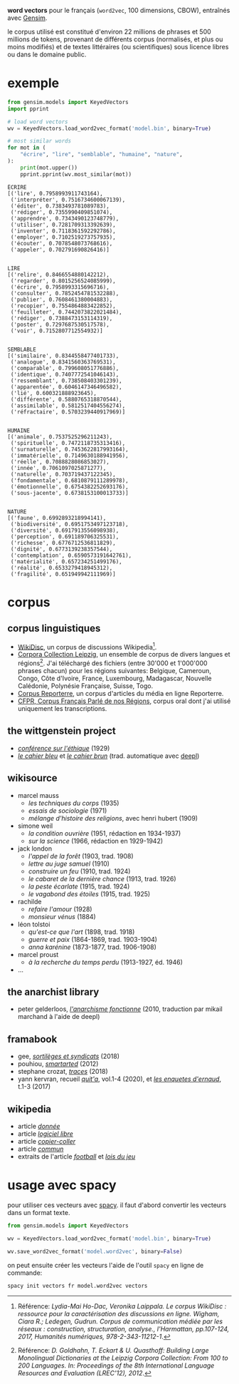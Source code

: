 __word vectors__ pour le français (`word2vec`, 100 dimensions, CBOW), entraînés avec [Gensim](https://radimrehurek.com/gensim/).

le corpus utilisé est constitué d'environ 22 millions de phrases et 500 millions de tokens, provenant de différents corpus (normalisés, et plus ou moins modifiés) et de textes littéraires (ou scientifiques) sous licence libres ou dans le domaine public.

exemple
=======

```python
from gensim.models import KeyedVectors
import pprint

# load word vectors
wv = KeyedVectors.load_word2vec_format('model.bin', binary=True)

# most similar words
for mot in (
    "écrire", "lire", "semblable", "humaine", "nature",
):
    print(mot.upper())
    pprint.pprint(wv.most_similar(mot))
```

```
ÉCRIRE
[('lire', 0.7958993911743164),
 ('interpréter', 0.7516734600067139),
 ('éditer', 0.7383493781089783),
 ('rédiger', 0.7355990409851074),
 ('apprendre', 0.7343490123748779),
 ('utiliser', 0.7281709313392639),
 ('inventer', 0.7118361592292786),
 ('employer', 0.7102519273757935),
 ('écouter', 0.7078548073768616),
 ('appeler', 0.702791690826416)]


LIRE
[('relire', 0.8466554880142212),
 ('regarder', 0.8015256524085999),
 ('écrire', 0.7958993315696716),
 ('consulter', 0.7852454781532288),
 ('publier', 0.7608461380004883),
 ('recopier', 0.7554864883422852),
 ('feuilleter', 0.7442073822021484),
 ('rédiger', 0.7388473153114319),
 ('poster', 0.7297687530517578),
 ('voir', 0.7152807712554932)]


SEMBLABLE
[('similaire', 0.8344558477401733),
 ('analogue', 0.8341560363769531),
 ('comparable', 0.799608051776886),
 ('identique', 0.7407772541046143),
 ('ressemblant', 0.738508403301239),
 ('apparentée', 0.6046147346496582),
 ('lié', 0.600321888923645),
 ('différente', 0.5880765318870544),
 ('assimilable', 0.5812517404556274),
 ('réfractaire', 0.5703239440917969)]


HUMAINE
[('animale', 0.7537525296211243),
 ('spirituelle', 0.7472118735313416),
 ('surnaturelle', 0.7453622817993164),
 ('immatérielle', 0.7149630188941956),
 ('réelle', 0.7088828086853027),
 ('innée', 0.7061097025871277),
 ('naturelle', 0.703719437122345),
 ('fondamentale', 0.6810879111289978),
 ('émotionnelle', 0.6754382252693176),
 ('sous-jacente', 0.6738153100013733)]


NATURE
[('faune', 0.6992893218994141),
 ('biodiversité', 0.6951753497123718),
 ('diversité', 0.6917913556098938),
 ('perception', 0.691189706325531),
 ('richesse', 0.6776712536811829),
 ('dignité', 0.6773139238357544),
 ('contemplation', 0.6590573191642761),
 ('matérialité', 0.657234251499176),
 ('réalité', 0.6533279418945312),
 ('fragilité', 0.651949942111969)]
```

corpus
=======

corpus linguistiques
--------------------

- [WikiDisc](https://www.ortolang.fr/market/corpora/wikidisc), un corpus de discussions Wikipedia[^1].
- [Corpora Collection Leipzig](https://wortschatz.uni-leipzig.de/en/download/French), un ensemble de corpus de divers langues et régions[^2]. J'ai téléchargé des fichiers (entre 30'000 et 1'000'000 phrases chacun) pour les régions suivantes: Belgique, Cameroun, Congo, Côte d'Ivoire, France, Luxembourg, Madagascar, Nouvelle Calédonie, Polynésie Française, Suisse, Togo.
- [Corpus Reporterre](https://www.ortolang.fr/market/corpora/corpus-reporterre), un corpus d'articles du média en ligne Reporterre.
- [CFPR, Corpus Français Parlé de nos Régions](https://cfpr.huma-num.fr/), corpus oral dont j'ai utilisé uniquement les transcriptions.

[^1]: Référence: _Lydia-Mai Ho-Dac, Veronika Laippala. Le corpus WikiDisc : ressource pour la caractérisation des discussions en ligne. Wigham, Ciara R.; Ledegen, Gudrun. Corpus de communication médiée par les réseaux : construction, structuration, analyse., l'Harmattan, pp.107-124, 2017, Humanités numériques, 978-2-343-11212-1_. 

[^2]: Référence: _D. Goldhahn, T. Eckart & U. Quasthoff: Building Large Monolingual Dictionaries at the Leipzig Corpora Collection: From 100 to 200 Languages. In: Proceedings of the 8th International Language Resources and Evaluation (LREC'12), 2012_.

the wittgenstein project
------------------------

- [_conférence sur l'éthique_](https://www.wittgensteinproject.org/w/index.php/Une_conf%C3%A9rence_sur_l%E2%80%99Ethique) (1929)
- [_le cahier bleu_](https://www.wittgensteinproject.org/w/index.php/Blue_Book) et [_le cahier brun_](https://wittgensteinproject.org/w/index.php/Brown_Book) (trad. automatique avec [deepl](https://www.deepl.com/en/translator))


wikisource
----------

- marcel mauss
    - _les techniques du corps_ (1935)
    - _essais de sociologie_ (1971)
    - _mélange d'histoire des religions_, avec henri hubert (1909)
- simone weil
    - _la condition ouvrière_ (1951, rédaction en 1934-1937)
    - _sur la science_ (1966, rédaction en 1929-1942)
- jack london
    - _l'appel de la forêt_ (1903, trad. 1908)
    - _lettre au juge samuel_ (1910)
    - _construire un feu_ (1910, trad. 1924)
    - _le cabaret de la dernière chance_ (1913, trad. 1926)
    - _la peste écarlate_ (1915, trad. 1924)
    - _le vagabond des étoiles_ (1915, trad. 1925)
- rachilde
    - _refaire l'amour_ (1928)
    - _monsieur vénus_ (1884)
- léon tolstoi
    - _qu'est-ce que l'art_ (1898, trad. 1918)
    - _guerre et paix_ (1864-1869, trad. 1903-1904)
    - _anna karénine_ (1873-1877, trad. 1906-1908)
- marcel proust
    - _à la recherche du temps perdu_ (1913-1927, éd. 1946)
- ...


the anarchist library
---------------------

- peter gelderloos, [_l'anarchisme fonctionne_](https://fr.anarchistlibraries.net/library/peter-gelderloos-anarchie-fonctionne) (2010, traduction par mikail marchand à l'aide de deepl)

framabook
---------

- gee, [_sortilèges et syndicats_](https://archives.framabook.org/working-class-heroic-fantasy/index.html) (2018)
- pouhiou, [_smartarted_](https://archives.framabook.org/smartarded-le-cycle-des-noenautes-ii/index.html) (2012)
- stephane crozat, [_traces_](https://archives.framabook.org/traces/index.html) (2018)
- yann kervran, recueil [_quit'a_](https://archives.framabook.org/qita_01/index.html), vol.1-4 (2020), et [_les enquetes d'ernaud_](https://archives.framabook.org/la-nef-des-loups/index.html), t.1-3 (2017)

wikipedia
------------------

- article [_donnée_](https://fr.wikipedia.org/wiki/Donn%C3%A9e)
- article [_logiciel libre_](https://fr.wikipedia.org/wiki/Logiciel_libre)
- article [_copier-coller_](https://fr.wikipedia.org/wiki/Copier-coller)
- article [_commun_](https://fr.wikipedia.org/wiki/Communs)
- extraits de l'article [_football_](https://fr.wikipedia.org/wiki/Football) et [_lois du jeu_](https://fr.wikipedia.org/wiki/Lois_du_jeu)

usage avec spacy
================

pour utiliser ces vecteurs avec [spacy](https://spacy.io/). il faut d'abord convertir les vecteurs dans un format texte.

```python
from gensim.models import KeyedVectors

wv = KeyedVectors.load_word2vec_format('model.bin', binary=True)

wv.save_word2vec_format('model.word2vec', binary=False)
```

on peut ensuite créer les vecteurs l'aide de l'outil `spacy` en ligne de commande:

```bash
spacy init vectors fr model.word2vec vectors
```

